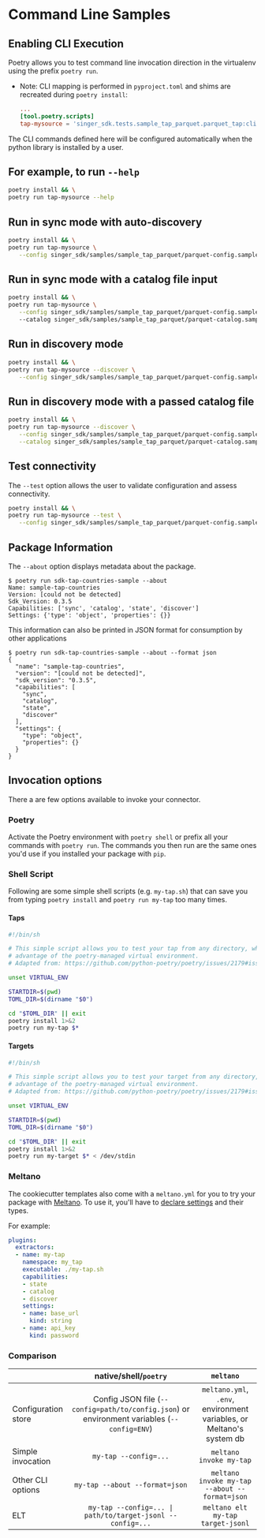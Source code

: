 # Command Line Samples

## Enabling CLI Execution

Poetry allows you to test command line invocation direction in the virtualenv using the
prefix `poetry run`.

- Note: CLI mapping is performed in `pyproject.toml` and shims are recreated during `poetry install`:

    ```toml
    ...
    [tool.poetry.scripts]
    tap-mysource = 'singer_sdk.tests.sample_tap_parquet.parquet_tap:cli'
    ```

The CLI commands defined here will be configured automatically when the python library is installed by a user.

## For example, to run `--help`

```bash
poetry install && \
poetry run tap-mysource --help
```

## Run in sync mode with auto-discovery

```bash
poetry install && \
poetry run tap-mysource \
   --config singer_sdk/samples/sample_tap_parquet/parquet-config.sample.json
```

## Run in sync mode with a catalog file input

```bash
poetry install && \
poetry run tap-mysource \
   --config singer_sdk/samples/sample_tap_parquet/parquet-config.sample.json
   --catalog singer_sdk/samples/sample_tap_parquet/parquet-catalog.sample.json
```

## Run in discovery mode

```bash
poetry install && \
poetry run tap-mysource --discover \
   --config singer_sdk/samples/sample_tap_parquet/parquet-config.sample.json
```

## Run in discovery mode with a passed catalog file

```bash
poetry install && \
poetry run tap-mysource --discover \
   --config singer_sdk/samples/sample_tap_parquet/parquet-config.sample.json \
   --catalog singer_sdk/samples/sample_tap_parquet/parquet-catalog.sample.json
```

## Test connectivity

The `--test` option allows the user to validate configuration and assess connectivity.

```bash
poetry install && \
poetry run tap-mysource --test \
   --config singer_sdk/samples/sample_tap_parquet/parquet-config.sample.json
```

## Package Information

The `--about` option displays metadata about the package.

```console
$ poetry run sdk-tap-countries-sample --about
Name: sample-tap-countries
Version: [could not be detected]
Sdk_Version: 0.3.5
Capabilities: ['sync', 'catalog', 'state', 'discover']
Settings: {'type': 'object', 'properties': {}}
```

This information can also be printed in JSON format for consumption by other applications

```console
$ poetry run sdk-tap-countries-sample --about --format json
{
  "name": "sample-tap-countries",
  "version": "[could not be detected]",
  "sdk_version": "0.3.5",
  "capabilities": [
    "sync",
    "catalog",
    "state",
    "discover"
  ],
  "settings": {
    "type": "object",
    "properties": {}
  }
}
```

## Invocation options

There a are few options available to invoke your connector.

### Poetry

Activate the Poetry environment with `poetry shell` or prefix all your commands with `poetry run`. The commands you then run are the same ones you'd use if you installed your package with `pip`.

### Shell Script

Following are some simple shell scripts (e.g. `my-tap.sh`) that can save you from typing `poetry install` and `poetry run my-tap` too many times.

#### Taps

```bash
#!/bin/sh

# This simple script allows you to test your tap from any directory, while still taking
# advantage of the poetry-managed virtual environment.
# Adapted from: https://github.com/python-poetry/poetry/issues/2179#issuecomment-668815276

unset VIRTUAL_ENV

STARTDIR=$(pwd)
TOML_DIR=$(dirname "$0")

cd "$TOML_DIR" || exit
poetry install 1>&2
poetry run my-tap $*
```

#### Targets

```bash
#!/bin/sh

# This simple script allows you to test your target from any directory, while still taking
# advantage of the poetry-managed virtual environment.
# Adapted from: https://github.com/python-poetry/poetry/issues/2179#issuecomment-668815276

unset VIRTUAL_ENV

STARTDIR=$(pwd)
TOML_DIR=$(dirname "$0")

cd "$TOML_DIR" || exit
poetry install 1>&2
poetry run my-target $* < /dev/stdin
```

### Meltano

The cookiecutter templates also come with a `meltano.yml` for you to try your package with [Meltano]. To use it, you'll have to [declare settings] and their types.

For example:

```yaml
plugins:
  extractors:
  - name: my-tap
    namespace: my_tap
    executable: ./my-tap.sh
    capabilities:
    - state
    - catalog
    - discover
    settings:
    - name: base_url
      kind: string
    - name: api_key
      kind: password
```

### Comparison

|                     | native/shell/`poetry`                                                                       |                          `meltano`                                   |
| ------------------- | :-----------------------------------------------------------------------------------------: | :------------------------------------------------------------------: |
| Configuration store | Config JSON file (`--config=path/to/config.json`) or environment variables (`--config=ENV`) | `meltano.yml`, `.env`, environment variables, or Meltano's system db |
| Simple invocation   | `my-tap --config=...`                                                                       | `meltano invoke my-tap`                                              |
| Other CLI options   | `my-tap --about --format=json`                                                              | `meltano invoke my-tap --about --format=json`                        |
| ELT                 | `my-tap --config=... \| path/to/target-jsonl --config=...`                                  | `meltano elt my-tap target-jsonl`                                    |

[Meltano]: https://www.meltano.com
[declare settings]: https://meltano.com/docs/command-line-interface.html#how-to-use-2
